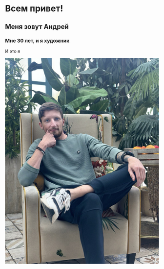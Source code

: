 # Всем привет!

## Меня зовут Андрей

### Мне 30 лет, и я **художник**

И это я

![Я](https://raw.githubusercontent.com/Dukeeee67/SiteTest/186ab79/im.jpg)